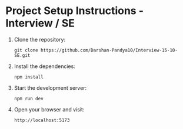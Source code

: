 # Project Setup Instructions - Interview / SE

1. Clone the repository:

   ```Terminal
   git clone https://github.com/Darshan-Pandya10/Interview-15-10-SE.git

   ```

2. Install the dependencies:

   ```Terminal
   npm install

   ```

3. Start the development server:

   ```Terminal
   npm run dev

   ```

4. Open your browser and visit:

   ```Terminal
   http://localhost:5173
   ```
